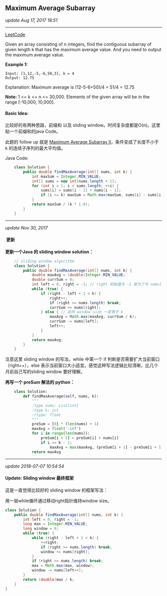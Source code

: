## Maximum Average Subarray
_update Aug 17, 2017  18:51_

---
[LeetCode](https://leetcode.com/problems/maximum-average-subarray-i/description/)

Given an array consisting of n integers, find the contiguous subarray of given length k that has the maximum average value. And you need to output the maximum average value.

**Example 1:**

    Input: [1,12,-5,-6,50,3], k = 4
    Output: 12.75
Explanation: Maximum average is (12-5-6+50)/4 = 51/4 = 12.75

**Note:**
1 <= k <= n <= 30,000.
Elements of the given array will be in the range [-10,000, 10,000].

#### Basic Idea:
比较好的有两种思路，前缀和 以及 sliding window。时间复杂度都是O(n)。这里贴一个前缀和的java Code。

此题的 follow up 就是 [Maximum Average Subarray II](https://will-gxz.gitbooks.io/xiaozheng_algo/content/binary-search/maximum-average-subarray-ii.html)，条件变成了长度不小于 k 的连续子序列的最大平均值。

Java Code:
```java
    class Solution {
        public double findMaxAverage(int[] nums, int k) {
            int maxSum = Integer.MIN_VALUE;
            int[] sums = new int[nums.length + 1];
            for (int i = 1; i < sums.length; ++i) {
                sums[i] = sums[i - 1] + nums[i - 1];
                if (i >= k) maxSum = Math.max(maxSum, sums[i] - sums[i - k]);
            }
            return maxSum / (k * 1.0);
        }
    }
```

---
_update Nov 30, 2017_
####  更新
**更新一个Java 的 sliding window solution：**
```java
    // sliding window algorithm
    class Solution {
        public double findMaxAverage(int[] nums, int k) {
            double maxAvg = (double)Integer.MIN_VALUE;
            double currSum = 0;
            int left = 0, right = -1; // right 初始值为 -1 是为了令 nums[0] 被考虑在内
            while (true) {
                if (right - left + 1 < k) {
                    right++;
                    if (right >= nums.length) break;
                    currSum += nums[right];
                } else { // 此时 window size 一定等于 k
                    maxAvg = Math.max(maxAvg, currSum / k);
                    currSum -= nums[left];
                    left++;
                }
            }
            return maxAvg;
        }
    }
```
注意这里 sliding window 的写法，while 中第一个 if 判断是否需要扩大当前窗口（right++），else 表示当前窗口大小适宜。感觉这种写法逻辑比较清晰，比几个月前自己写的sliding window 要好理解。

**再写一个 preSum 解法的 python：**
```python
    class Solution:
        def findMaxAverage(self, nums, k):
            """
            :type nums: List[int]
            :type k: int
            :rtype: float
            """
            preSum = [0] * (len(nums) + 1)
            maxAvg = float('-inf')
            for i in range(len(nums)):
                preSum[i + 1] = preSum[i] + nums[i]
                if i >= k - 1:
                    maxAvg = max(maxAvg, (preSum[i + 1] - preSum[i + 1 - k]) / k)
            return maxAvg
```

---
_update 2018-07-07 10:54:54_

#### Update: Sliding window 最终框架
这是一直觉得比较好的 sliding window 的框架写法：

用一层while循环通过移动right指针维持window size。
```java
class Solution {
    public double findMaxAverage(int[] nums, int k) {
        int left = 0, right = -1;
        long max = Integer.MIN_VALUE;
        long window = 0;
        while (true) {
            while (right - left + 1 < k) {
                ++right;
                if (right >= nums.length) break;
                window += nums[right];
            }
            if (right >= nums.length) break;
            max = Math.max(max, window);
            window -= nums[left++];
        }
        return (double)max / k;
    }
}
```
